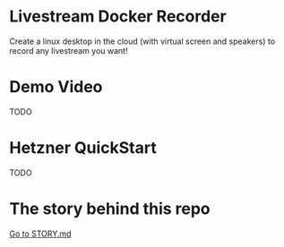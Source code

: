 # Livestream Docker Recorder

Create a linux desktop in the cloud (with virtual screen and speakers) to record any livestream you want!

# Demo Video

TODO

# Hetzner QuickStart

TODO

# The story behind this repo

[Go to STORY.md](./STORY.md)